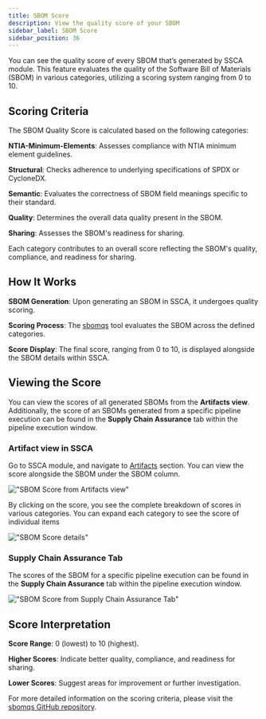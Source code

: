 ```yaml
---
title: SBOM Score
description: View the quality score of your SBOM
sidebar_label: SBOM Score
sidebar_position: 36
---
```


You can see the quality score of every SBOM that’s generated by SSCA module. This feature evaluates the quality of the Software Bill of Materials (SBOM) in various categories, utilizing a scoring system ranging from 0 to 10.

## Scoring Criteria

The SBOM Quality Score is calculated based on the following categories:

**NTIA-Minimum-Elements**: Assesses compliance with NTIA minimum element guidelines.

**Structural**: Checks adherence to underlying specifications of SPDX or CycloneDX.

**Semantic**: Evaluates the correctness of SBOM field meanings specific to their standard.

**Quality**: Determines the overall data quality present in the SBOM.

**Sharing**: Assesses the SBOM's readiness for sharing.

Each category contributes to an overall score reflecting the SBOM's quality, compliance, and readiness for sharing.

## How It Works

**SBOM Generation**: Upon generating an SBOM in SSCA, it undergoes quality scoring.

**Scoring Process**: The [sbomqs](https://github.com/interlynk-io/sbomqs/) tool evaluates the SBOM across the defined categories.

**Score Display**: The final score, ranging from 0 to 10, is displayed alongside the SBOM details within SSCA.

## Viewing the Score
You can view the scores of all generated SBOMs from the **Artifacts view**. Additionally, the score of an SBOMs generated from a specific pipeline execution can be found in the **Supply Chain Assurance** tab within the pipeline execution window.

### Artifact view in SSCA
Go to SSCA module, and navigate to [Artifacts](../artifact-view.md) section.
You can view the score alongside the SBOM under the SBOM column.

!["SBOM Score from Artifacts view"](./static/sbom-score-artifact-view.png)

By clicking on the score, you see the complete breakdown of scores in various categories. You can expand each category to see the score of individual items

!["SBOM Score details"](./static/sbom-score-details.png)

### Supply Chain Assurance Tab 
The scores of the SBOM for a specific pipeline execution can be found in the **Supply Chain Assurance** tab within the pipeline execution window.

!["SBOM Score from Supply Chain Assurance Tab"](./static/sbom-score-ssca-tab.png)

## Score Interpretation

**Score Range**: 0 (lowest) to 10 (highest).

**Higher Scores**: Indicate better quality, compliance, and readiness for sharing.

**Lower Scores**: Suggest areas for improvement or further investigation.


For more detailed information on the scoring criteria, please visit the [sbomqs GitHub repository](https://github.com/interlynk-io/sbomqs/).